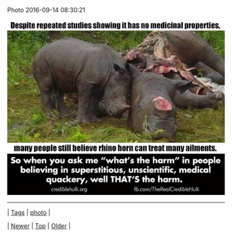 <!--
title: Photo 2016-09-14 08
date: 2020-06-28T15:27:00.129Z
tags: photo
-->


Photo 2016-09-14 08:30:21

![](150394151477-0.jpg)

<!--BOTTOM-POST-NAVIGATION-->
---

| [Tags](tags.md) | [photo](tag-photo.md) |

| [Newer](150362889285.md) | [Top](index.md) | [Older](150399824918.md) |